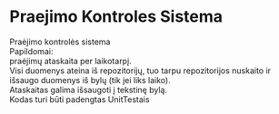 # Praejimo Kontroles Sistema
Praėjimo kontrolės sistema  
Papildomai:  
praėjimų ataskaita per laikotarpį.  
Visi duomenys ateina iš repozitorijų, tuo tarpu repozitorijos nuskaito ir išsaugo duomenys iš bylų (tik jei liks laiko).  
Ataskaitas galima išsaugoti į tekstinę bylą.  
Kodas turi būti padengtas UnitTestais
